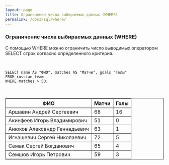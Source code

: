 ```yaml
---
layout: page
title: Ограничение числа выбираемых данных (WHERE)
permalink: /docs/sql/where/
---
```



### Ограничение числа выбираемых данных (WHERE)


С помощью WHERE  можно ограничить число выводимых оператором SELECT строк согласно определенного критерия.

<br/>

    SELECT name AS "ФИО", matches AS "Матчи", goals "Голы"
    FROM russian_team
    WHERE matches > 50;

<br/>

<TABLE BORDER="1">
<TR><TH>&#1060;&#1048;&#1054;</TH><TH>&#1052;&#1072;&#1090;&#1095;&#1080;</TH><TH>&#1043;&#1086;&#1083;&#1099;</TH></TR>
<TR><TD>&#1040;&#1088;&#1096;&#1072;&#1074;&#1080;&#1085; &#1040;&#1085;&#1076;&#1088;&#1077;&#1081; &#1057;&#1077;&#1088;&#1075;&#1077;&#1077;&#1074;&#1080;&#1095;</TD><TD>68</TD><TD>16</TD></TR>
<TR><TD>&#1040;&#1082;&#1080;&#1085;&#1092;&#1077;&#1077;&#1074; &#1048;&#1075;&#1086;&#1088;&#1100; &#1042;&#1083;&#1072;&#1076;&#1080;&#1084;&#1080;&#1088;&#1086;&#1074;&#1080;&#1095;</TD><TD>51</TD><TD>0</TD></TR>
<TR><TD>&#1040;&#1085;&#1102;&#1082;&#1086;&#1074; &#1040;&#1083;&#1077;&#1082;&#1089;&#1072;&#1085;&#1076;&#1088; &#1043;&#1077;&#1085;&#1085;&#1072;&#1076;&#1100;&#1077;&#1074;&#1080;&#1095;</TD><TD>63</TD><TD>1</TD></TR>
<TR><TD>&#1048;&#1075;&#1085;&#1072;&#1096;&#1077;&#1074;&#1080;&#1095; &#1057;&#1077;&#1088;&#1075;&#1077;&#1081; &#1053;&#1080;&#1082;&#1086;&#1083;&#1072;&#1077;&#1074;&#1080;&#1095;</TD><TD>72</TD><TD>5</TD></TR>
<TR><TD>&#1057;&#1077;&#1084;&#1072;&#1082; &#1057;&#1077;&#1088;&#1075;&#1077;&#1081; &#1041;&#1086;&#1075;&#1076;&#1072;&#1085;&#1086;&#1074;&#1080;&#1095;</TD><TD>65</TD><TD>4</TD></TR>
<TR><TD>&#1057;&#1077;&#1084;&#1096;&#1086;&#1074; &#1048;&#1075;&#1086;&#1088;&#1100; &#1055;&#1077;&#1090;&#1088;&#1086;&#1074;&#1080;&#1095;</TD><TD>59</TD><TD>3</TD></TR>
</TABLE>
